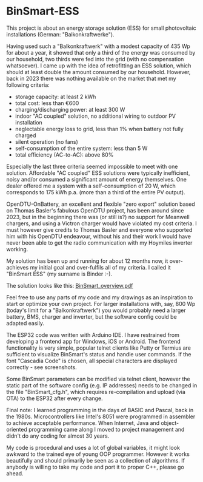 # BinSmart-ESS

This project is about an energy storage solution (ESS) for small photovoltaic installations (German: "Balkonkraftwerke").

Having used such a "Balkonkraftwerk" with a modest capacity of 435 Wp for about a year, it showed that only a third of the energy was consumed by our household, two thirds were fed into the grid (with no compensation whatsoever). I came up with the idea of retrofitting an ESS solution, which should at least double the amount consumed by our household.
However, back in 2023 there was nothing available on the market that met my following criteria:
- storage capacity: at least 2 kWh
- total cost: less than €600
- charging/discharging power: at least 300 W
- indoor "AC coupled" solution, no additional wiring to outdoor PV installation
- neglectable energy loss to grid,  less than 1% when battery not fully charged
- silent operation (no fans)
- self-consumption of the entire system: less than 5 W
- total efficiency (AC-to-AC): above 80%


Especially the last three criteria seemed impossible to meet with one solution. Affordable "AC coupled" ESS solutions were typically inefficient, noisy and/or consumed a significant amount of energy themselves. One dealer offered me a system with a self-consumption of 20 W, which corresponds to 175 kWh p.a. (more than a third of the entire PV output).

OpenDTU-OnBattery, an excellent and flexible "zero export" solution based on Thomas Basler's fabulous OpenDTU project, has been around since 2023, but in the beginning there was (or still is?) no support for Meanwell chargers, and using a Victron charger would have violated my cost criteria. I must however give credits to Thomas Basler and everyone who supported him with his OpenDTU endeavour, without his and their work I would have never been able to get the radio communication with my Hoymiles inverter working.

My solution has been up and running for about 12 months now, it over-achieves my initial goal and over-fulfils all of my criteria. I called it "BinSmart ESS" (my surname is Binder :-).

The solution looks like this:
[BinSmart_overview.pdf](https://github.com/user-attachments/files/18629652/BinSmart_overview.pdf)

Feel free to use any parts of my code and my drawings as an inspiration to start or optimize your own project. For larger installations with, say, 800 Wp (today's limit for a "Balkonkraftwerk") you would probably need a larger battery, BMS, charger and inverter, but the software config could be adapted easily.

The ESP32 code was written with Arduino IDE. I have restrained from developing a frontend app for Windows, iOS or Android. The frontend functionality is very simple, popular telnet clients like Putty or Termius are sufficient to visualize BinSmart's status and handle user commands. If the font "Cascadia Code" is chosen, all special characters are displayed correctly - see screenshots.

Some BinSmart parameters can be modified via telnet client, however the static part of the software config (e.g. IP addresses) needs to be changed in the file "BinSmart_cfg.h", which requires re-compilation and upload (via OTA) to the ESP32 after every change.

Final note: I learned programming in the days of BASIC and Pascal, back in the 1980s. Microcontrollers like Intel's 8051 were programmed in assembler to achieve acceptable performance. When Internet, Java and object-oriented programming came along I moved to project management and didn't do any coding for almost 30 years.

My code is procedural and uses a lot of global variables, it might look awkward to the trained eye of  young OOP programmer. However it works beautifully and should primarily be seen as a collection of algorithms. If anybody is willing to take my code and port it to proper C++, please go ahead.



